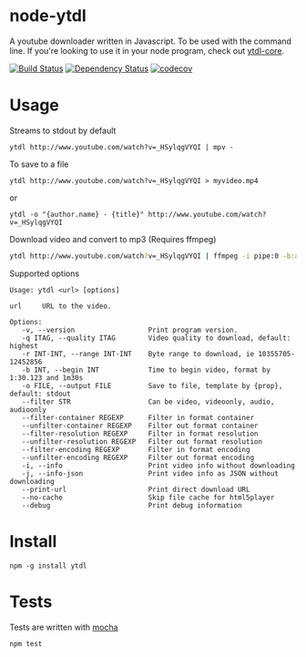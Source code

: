 # node-ytdl

A youtube downloader written in Javascript. To be used with the command line. If you're looking to use it in your node program, check out [ytdl-core](https://github.com/fent/node-ytdl-core).

[![Build Status](https://secure.travis-ci.org/fent/node-ytdl.svg)](http://travis-ci.org/fent/node-ytdl)
[![Dependency Status](https://david-dm.org/fent/node-ytdl.svg)](https://david-dm.org/fent/node-ytdl)
[![codecov](https://codecov.io/gh/fent/node-ytdl/branch/master/graph/badge.svg)](https://codecov.io/gh/fent/node-ytdl)

# Usage

Streams to stdout by default

    ytdl http://www.youtube.com/watch?v=_HSylqgVYQI | mpv -

To save to a file

    ytdl http://www.youtube.com/watch?v=_HSylqgVYQI > myvideo.mp4

or

    ytdl -o "{author.name} - {title}" http://www.youtube.com/watch?v=_HSylqgVYQI


Download video and convert to mp3 (Requires ffmpeg)

```bash
ytdl http://www.youtube.com/watch?v=_HSylqgVYQI | ffmpeg -i pipe:0 -b:a 192K -vn myfile.mp3
```


Supported options

    Usage: ytdl <url> [options]

    url     URL to the video.

    Options:
       -v, --version                  Print program version.
       -q ITAG, --quality ITAG        Video quality to download, default: highest
       -r INT-INT, --range INT-INT    Byte range to download, ie 10355705-12452856
       -b INT, --begin INT            Time to begin video, format by 1:30.123 and 1m30s
       -o FILE, --output FILE         Save to file, template by {prop}, default: stdout
       --filter STR                   Can be video, videoonly, audio, audioonly
       --filter-container REGEXP      Filter in format container
       --unfilter-container REGEXP    Filter out format container
       --filter-resolution REGEXP     Filter in format resolution
       --unfilter-resolution REGEXP   Filter out format resolution
       --filter-encoding REGEXP       Filter in format encoding
       --unfilter-encoding REGEXP     Filter out format encoding
       -i, --info                     Print video info without downloading
       -j, --info-json                Print video info as JSON without downloading
       --print-url                    Print direct download URL
       --no-cache                     Skip file cache for html5player
       --debug                        Print debug information


# Install

    npm -g install ytdl


# Tests
Tests are written with [mocha](https://mochajs.org)

```bash
npm test
```
